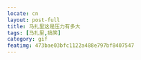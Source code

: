 ```yaml
---
locate: cn
layout: post-full
title: 马扎里这是压力有多大
tags: [马扎里,搞笑]
category: gif
featimg: 473bae03bfc1122a488e797bf8407547
---
```


